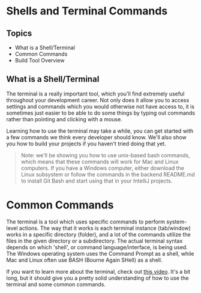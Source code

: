 # Shells and Terminal Commands

## Topics

- What is a Shell/Terminal
- Common Commands
- Build Tool Overview

## What is a Shell/Terminal

The terminal is a really important tool, which you'll find extremely useful throughout your
development career. Not only does it allow you to access settings and commands which you would otherwise
not have access to, it is sometimes just easier to be able to do some things by typing out commands
rather than pointing and clicking with a mouse. 

Learning how to use the terminal may take a while, you can get started with a few commands
we think every developer should know. We'll also show you how to build your projects if you
haven't tried doing that yet.

>Note: we'll be showing you how to use unix-based bash commands, which means that these commands will
>work for Mac and Linux computers. If you have a Windows computer, either download the Linux subsystem
>or follow the commands in the backend README.md to install Git Bash and start using that in your
>IntelliJ projects.

# Common Commands

The terminal is a tool which uses specific commands to perform system-level actions. The way that it works
is each terminal instance (tab/window) works in a specific directory (folder), and a lot of the commands utilize the
files in the given directory or a subdirectory. The actual terminal syntax depends on which 'shell', or
command language/interface, is being used. The Windows operating system uses the Command Prompt as a shell,
while Mac and Linux often use BASH (Bourne Again SHell) as a shell.

If you want to learn more about the terminal, check out [this video](https://www.youtube.com/watch?v=oxuRxtrO2Ag).
It's a bit long, but it should give you a pretty solid understanding of how to use the terminal and some
common commands.
